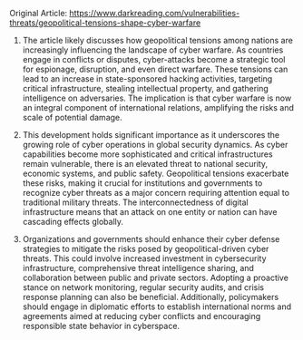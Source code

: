 Original Article: https://www.darkreading.com/vulnerabilities-threats/geopolitical-tensions-shape-cyber-warfare

1) The article likely discusses how geopolitical tensions among nations are increasingly influencing the landscape of cyber warfare. As countries engage in conflicts or disputes, cyber-attacks become a strategic tool for espionage, disruption, and even direct warfare. These tensions can lead to an increase in state-sponsored hacking activities, targeting critical infrastructure, stealing intellectual property, and gathering intelligence on adversaries. The implication is that cyber warfare is now an integral component of international relations, amplifying the risks and scale of potential damage.

2) This development holds significant importance as it underscores the growing role of cyber operations in global security dynamics. As cyber capabilities become more sophisticated and critical infrastructures remain vulnerable, there is an elevated threat to national security, economic systems, and public safety. Geopolitical tensions exacerbate these risks, making it crucial for institutions and governments to recognize cyber threats as a major concern requiring attention equal to traditional military threats. The interconnectedness of digital infrastructure means that an attack on one entity or nation can have cascading effects globally.

3) Organizations and governments should enhance their cyber defense strategies to mitigate the risks posed by geopolitical-driven cyber threats. This could involve increased investment in cybersecurity infrastructure, comprehensive threat intelligence sharing, and collaboration between public and private sectors. Adopting a proactive stance on network monitoring, regular security audits, and crisis response planning can also be beneficial. Additionally, policymakers should engage in diplomatic efforts to establish international norms and agreements aimed at reducing cyber conflicts and encouraging responsible state behavior in cyberspace.